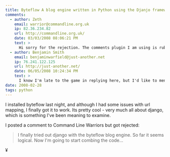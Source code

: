 ```yaml
---
title: Byteflow A blog engine written in Python using the Djanjo framework
comments:
  - author: Zeth
    email: warrior@commandline.org.uk
    ip: 82.36.234.82
    url: http://commandline.org.uk/
    date: 03/03/2008 08:06:21 PM
    text: >
      Hi sorry for the rejection. The comments plugin I am using is rubbish. Probably will move the blog to Django but that is a big job so will take a while.
  - author: Benjamin Smith
    email: benjaminwarfield@just-another.net
    ip: 76.241.122.125
    url: http://just-another.net/
    date: 06/05/2008 10:24:34 PM
    text: >
      I know I'm late to the game in replying here, but I'd like to mention that byteflow is awesome!  I'm trying build awareness of it to help build a healthy contributer base.  I recently made the conversion and won't turn back.  Thanks for blogging about it!
date: 2008-02-28
tags: python
---
```

I installed byteflow last night, and although I had some issues with url mapping, I finally got it to work. Its pretty cool - very much all about django, which is something I've been meaning to examine.

I posted a comment to Command Line Warriors but got rejected:

<blockquote>I finally tried out django with the byteflow blog engine. So far it seems logical. Now I'm going to start combing the code...</blockquote>

¥

